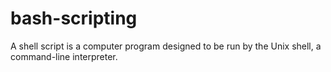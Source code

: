 # bash-scripting
A shell script is a computer program designed to be run by the Unix shell, a command-line interpreter. 
